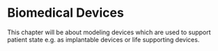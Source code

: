 # Biomedical Devices

This chapter will be about modeling devices which are used to support patient state e.g. as implantable devices or life supporting devices.